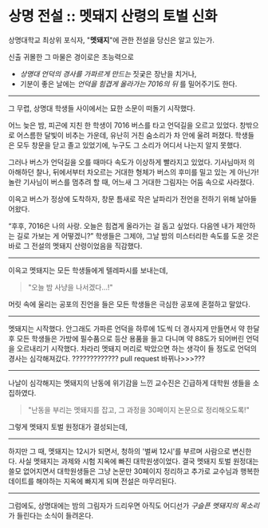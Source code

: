 # 상명 전설 :: 멧돼지 산령의 토벌 신화

상명대학교 최상위 포식자, "**멧돼지**"에 관한 전설을 당신은 알고 있는가.

신출 귀몰한 그 마물은 경이로은 초능력으로
* _상명대 언덕의 경사를 가파르게 만드는_ 짓궂은 장난을 치거나,
* 기분이 좋은 날에는 _언덕을 힘겹게 올라가는 7016의 뒤_ 를 밀어주기도 한다.

---

그 무렵, 상명대 학생들 사이에서는 묘한 소문이 떠돌기 시작했다.

어느 늦은 밤, 피곤에 지친 한 학생이 7016 버스를 타고 언덕길을 오르고 있었다. 창밖으로 어스름한 달빛이 비추는 가운데, 유난히 거친 숨소리가 차 안에 울려 퍼졌다. 학생들은 모두 창문을 닫고 졸고 있었기에, 누구도 그 소리가 어디서 나는지 알지 못했다.

그러나 버스가 언덕길을 오를 때마다 속도가 이상하게 빨라지고 있었다. 기사님마저 의아해하던 찰나, 뒤에서부터 차오르는 거대한 형체가 버스의 후미를 밀고 있는 게 아닌가! 놀란 기사님이 버스를 멈추려 할 때, 어느새 그 거대한 그림자는 어둠 속으로 사라졌다.

이윽고 버스가 정상에 도착하자, 창문 틈새로 작은 날파리가 전언을 전하기 위해 날아들어왔다.

“후후, 7016은 나의 사랑. 오늘은 힘겹게 올라가는 걸 돕고 싶었다. 다음엔 내가 제안하는 길로 가보는 게 어떻겠니?”
학생들은 그제야, 그날 밤의 미스터리한 속도를 도운 것은 바로 그 전설의 멧돼지 산령이었음을 직감했다.

---

이윽고 멧돼지는 모든 학생들에게 텔레파시를 보내는데,
> "오늘 밤 사냥을 나서겠다...!"

머릿 속에 울리는 공포의 진언을 들은 모든 학생들은 극심한 공포에 혼절하고 말았다.

---

멧돼지는 시작했다. 안그래도 가파른 언덕을 하루에 1도씩 더 경사지게 만들면서 약 한달 후 모든 학생들은 가방에 필수품으로 등산 용품을 들고 다니며 약 88도가 되어버린 언덕을 오르내리기 시작했다.
차라리 멧돼지 머리로 박았으면 하는 생각이 들 정도로 언덕의 경사는 심각해져갔다.
????????????? pull request 바뀌나>>>???

---

나날이 심각해지는 멧돼지의 난동에 위기감을 느낀 교수진은 긴급하게 대학원 생들을 소집하였다.

> "난동을 부리는 멧돼지를 잡고, 그 과정을 30페이지 논문으로 정리해오도록!"

그렇게 멧돼지 토벌 원정대가 결성되는데,

---

하지만 그 때, 멧돼지는 12시가 되면서, 청하의 '벌써 12시'를 부르며 사람으로 변신한다. 사실 멧돼지는 과제와 시험 지옥에 빠진 대학원생이었다.
결국 멧돼지 토벌 원정대는 쓸모 없어지면서 대학원생들은 그냥 논문만 30페이지 정리하고 추가로 교수님과 행복한 데이트를 해야하는 지옥에 빠지게 되며 전설은 마무리된다.

---

그럼에도, 상명대에는 밤의 그림자가 드리우면 아직도 어디선가 _구슬픈 멧돼지의 목소리_ 가 들린다는 소식이 들려온다.
